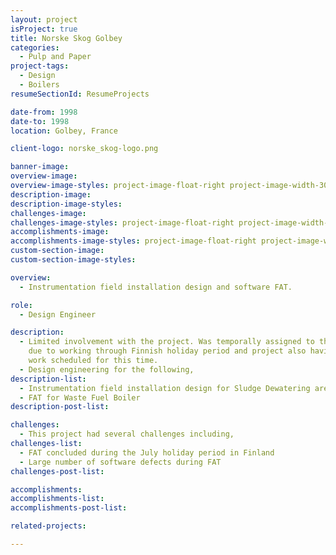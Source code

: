 ```yaml
---
layout: project
isProject: true
title: Norske Skog Golbey
categories:
  - Pulp and Paper
project-tags:
  - Design
  - Boilers
resumeSectionId: ResumeProjects

date-from: 1998
date-to: 1998
location: Golbey, France

client-logo: norske_skog-logo.png

banner-image:
overview-image:
overview-image-styles: project-image-float-right project-image-width-30
description-image:
description-image-styles:
challenges-image:
challenges-image-styles: project-image-float-right project-image-width-40
accomplishments-image:
accomplishments-image-styles: project-image-float-right project-image-width-40
custom-section-image:
custom-section-image-styles:

overview:
  - Instrumentation field installation design and software FAT.

role:
  - Design Engineer

description:
  - Limited involvement with the project. Was temporally assigned to the project
    due to working through Finnish holiday period and project also having
    work scheduled for this time.
  - Design engineering for the following,
description-list:
  - Instrumentation field installation design for Sludge Dewatering area
  - FAT for Waste Fuel Boiler
description-post-list:

challenges:
  - This project had several challenges including,
challenges-list:    
  - FAT concluded during the July holiday period in Finland
  - Large number of software defects during FAT
challenges-post-list:    

accomplishments:
accomplishments-list:    
accomplishments-post-list:    

related-projects:

---
```


